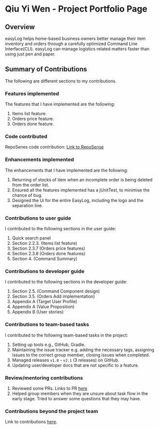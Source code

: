 # Qiu Yi Wen - Project Portfolio Page

## Overview

easyLog helps home-based business owners better manage their item inventory and orders through a carefully optimized 
Command Line Interface(CLI). easyLog can manage logistics related matters faster than using just pen and paper.

## Summary of Contributions

The following are different sections to my contributions.

### Features implemented

The features that I have implemented are the following:

1. Items list feature.
2. Orders price feature.
3. Orders done feature.

### Code contributed

RepoSenes code contribution:
[Link to RepoSense](https://nus-cs2113-ay2021s2.github.io/tp-dashboard/#breakdown=true&search=e00426142)


### Enhancements implemented

The enhancements that I have implemented are the following:

1. Returning of stocks of item when an incomplete order is being deleted from the order list.
2. Ensured all the features implemented has a jUnitTest, to minimise the chance of bug.
3. Designed the Ui for the entire EasyLog, including the logo and the separation line.
   
### Contributions to user guide

I contributed to the following sections in the user guide:

1. Quick search panel
2. Section 2.2.3. (Items list feature)
3. Section 2.3.7 (Orders price features)
4. Section 2.3.8 (Orders done features)
5. Section 4. (Command Summary)

### Contributions to developer guide

I contributed to the following sections in the developer guide:

1. Section 2.5. (Command Component design)
2. Section 3.5. (Orders Add implementation)
3. Appendix A (Target User Profile)
4. Appendix A (Value Proposition)
5. Appendix B (User stories)

### Contributions to team-based tasks

I contributed to the following team-based tasks in the project:

1. Setting up tools e.g., GitHub, Gradle.
2. Maintaining the issue tracker e.g. adding the necessary tags, assigning issues to the correct group member, closing
issues when completed.
3. Managed releases `v1.0` - `v2.1` (3 releases) on GitHub.   
4. Updating user/developer docs that are not specific to a feature.

### Review/mentoring contributions

1. Reviewed some PRs. Links to PR [here](https://github.com/AY2021S2-CS2113T-T09-4/tp/pulls?q=is%3Apr+is%3Aclosed+no%3Aassignee+reviewed-by%3A%40me)
2. Helped group members when they are unsure about task flow in the early stage. Tried to answer some questions that they may have.

### Contributions beyond the project team

Link to contributions [here](https://github.com/e00426142/ped).
